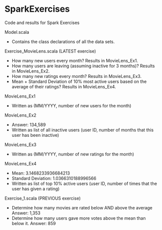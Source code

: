 # SparkExercises
Code and results for Spark Exercises

Model.scala
  - Contains the class declarations of all the data sets.
  
Exercise_MovieLens.scala (LATEST exercise)
  - How many new users every month? Results in MovieLens_Ex1.
  - How many users are leaving (assuming inactive for 3 months)? Results in MovieLens_Ex2.
  - How many new ratings every month? Results in MovieLens_Ex3.
  - Mean + Standard Deviation of 10% most active users based on the average of their ratings? Results in MovieLens_Ex4.
  
MovieLens_Ex1
  - Written as (MM/YYYY, number of new users for the month)

MovieLens_Ex2
  - Answer: 134,589
  - Written as list of all inactive users (user ID, number of months that this user has been inactive)

MovieLens_Ex3
  - Written as (MM/YYYY, number of new ratings for the month)
  
MovieLens_Ex4
  - Mean: 3.1468233936684213
  - Standard Deviation: 1.0366310188996566
  - Written as list of top 10% active users (user ID, number of times that the user has given a rating)
  
Exercise_1.scala (PREVIOUS exercise)
  - Determine how many movies are rated below AND above the average
    Answer: 1,353
  - Determine how many users gave more votes above the mean than below it.
    Answer: 859

